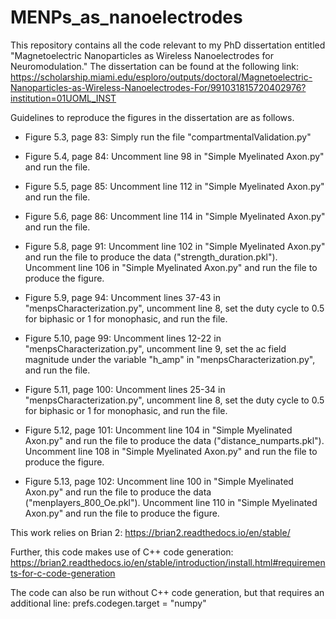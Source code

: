 # MENPs_as_nanoelectrodes
This repository contains all the code relevant to my PhD dissertation entitled "Magnetoelectric Nanoparticles as Wireless Nanoelectrodes for Neuromodulation."
The dissertation can be found at the following link: https://scholarship.miami.edu/esploro/outputs/doctoral/Magnetoelectric-Nanoparticles-as-Wireless-Nanoelectrodes-For/991031815720402976?institution=01UOML_INST

Guidelines to reproduce the figures in the dissertation are as follows.
- Figure 5.3, page 83: Simply run the file "compartmentalValidation.py"
  
- Figure 5.4, page 84: Uncomment line 98 in "Simple Myelinated Axon.py" and run the file.
  
- Figure 5.5, page 85: Uncomment line 112 in "Simple Myelinated Axon.py" and run the file.
  
- Figure 5.6, page 86: Uncomment line 114 in "Simple Myelinated Axon.py" and run the file.
  
- Figure 5.8, page 91: Uncomment line 102 in "Simple Myelinated Axon.py" and run the file to produce the data ("strength_duration.pkl"). Uncomment line 106 in "Simple Myelinated Axon.py" and run the file to produce the figure.
  
- Figure 5.9, page 94: Uncomment lines 37-43 in "menpsCharacterization.py", uncomment line 8, set the duty cycle to 0.5 for biphasic or 1 for monophasic, and run the file. 
  
- Figure 5.10, page 99: Uncomment lines 12-22 in "menpsCharacterization.py", uncomment line 9, set the ac field magnitude under the variable "h_amp" in "menpsCharacterization.py", and run the file.
  
- Figure 5.11, page 100: Uncomment lines 25-34 in "menpsCharacterization.py", uncomment line 8, set the duty cycle to 0.5 for biphasic or 1 for monophasic, and run the file. 
  
- Figure 5.12, page 101: Uncomment line 104 in "Simple Myelinated Axon.py" and run the file to produce the data ("distance_numparts.pkl"). Uncomment line 108 in "Simple Myelinated Axon.py" and run the file to produce the figure.
  
- Figure 5.13, page 102: Uncomment line 100 in "Simple Myelinated Axon.py" and run the file to produce the data ("menplayers_800_Oe.pkl"). Uncomment line 110 in "Simple Myelinated Axon.py" and run the file to produce the figure.

This work relies on Brian 2: https://brian2.readthedocs.io/en/stable/

Further, this code makes use of C++ code generation: https://brian2.readthedocs.io/en/stable/introduction/install.html#requirements-for-c-code-generation

The code can also be run without C++ code generation, but that requires an additional line: prefs.codegen.target = "numpy"
